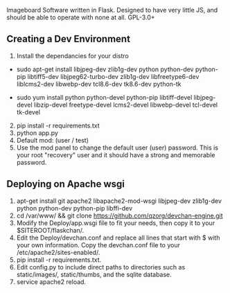 Imageboard Software written in Flask. Designed to have very little JS, and should be able to operate with none at all. GPL-3.0+

## Creating a Dev Environment


1. Install the dependancies for your distro
- sudo apt-get install libjpeg-dev zlib1g-dev python python-dev python-pip libtiff5-dev libjpeg62-turbo-dev zlib1g-dev libfreetype6-dev liblcms2-dev libwebp-dev tcl8.6-dev tk8.6-dev python-tk

- sudo yum install python python-devel python-pip libtiff-devel libjpeg-devel libzip-devel freetype-devel lcms2-devel libwebp-devel tcl-devel tk-devel
2. pip install -r requirements.txt
3. python app.py
4. Default mod: (user / test)
5. Use the mod panel to change the default user (user) password. This is your root "recovery" user and it should have a strong and memorable password.

## Deploying on Apache wsgi

1. apt-get install git apache2 libapache2-mod-wsgi libjpeg-dev zlib1g-dev python python-dev python-pip libffi-dev
2. cd /var/www/ && git clone https://github.com/qzorg/devchan-engine.git
3. Modify the Deploy/app.wsgi file to fit your needs, then copy it to your $SITEROOT/flaskchan/.
4. Edit the Deploy/devchan.conf and replace all lines that start with $ with your own information. Copy the devchan.conf file to your /etc/apache2/sites-enabled/.
5. pip install -r requirements.txt.
6. Edit config.py to include direct paths to directories such as static/images/, static/thumbs, and the sqlite database.
6. service apache2 reload.
